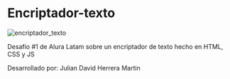 # Encriptador-texto

![encriptador_texto](https://github.com/user-attachments/assets/8c3d5db7-8f13-4ea5-97fe-ec6096553bd3)

Desafio #1 de Alura Latam sobre un encriptador de texto hecho en HTML, CSS y JS

Desarrollado por: Julian David Herrera Martin

